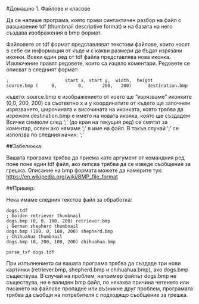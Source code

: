 #Домашно 1. Файлове и класове

Да се напише програма, която прави синтактичен разбор на файл с разширение tdf (thumbnail descriptive format) и на базата на него създава изображения в bmp формат.

Файловете от tdf формат представляват текстови файлове, които носят в себе си информация от къде и с какви размери да бъдат изрязани иконки. Всеки един ред от tdf файла представлява нова иконка. Изключение правят редовете, които са изцяло коментари. Редовете се описват в следният формат:

```
;                     start x, start y,  width,  height
source.bmp (     0,        0,       200,   200)      destination.bmp
```

където:
source.bmp е изoбражението от което ще “изрязваме” иконките
(0,0, 200, 200) са съответно х и у координатите от където ще започнем изрязването, широчината и височината на иконката, която трябва да изрежем
destination.bmp e името на новата иконка, която ще създадем
Всички символи след ‘;’ (до края на текущия ред) се смятат за коментар, освен ако нямаме ‘;’ в име на файл. В такъв случай ‘;’ се използва по следния начин: ‘\;’

##Забележка:

Вашата програма трябва да приема като аргумент от командния ред поне поне един tdf файл, ако липсва трябва да се изведе съобщение за грешка.
Описание на bmp формата можете да намерите тук: https://en.wikipedia.org/wiki/BMP_file_format

##Пример:

Нека имаме следния текстов файл за обработка:

```
dogs.tdf
; Golden retriever thumbnail
dogs.bmp (0, 0, 100, 200) retriever.bmp
; German shepherd thumbnail
dogs.bmp (100, 0, 100, 200) shepherd.bmp
; Chihuahua thumbnail
dogs.bmp (0, 200, 100, 200) chihuahua.bmp
```

```
parse_txf dogs.tdf
```

При изпълнението си вашата програма трябва да създаде три нови картинки (retriever.bmp, shepherd.bmp и chihuahua.bmp), ако dogs.bmp съществува. В случай на проблем, например файлът dogs.bmp не съществува, не е валиден bmp файл, по някаква причина четенето или писането на файлове пропадне или възникне друг проблем, програмата трябва да съобщи на потребителя с подходящо съобщение за грешка.

